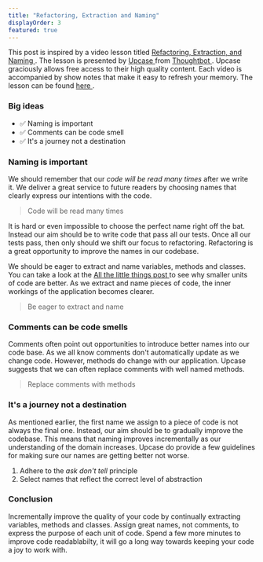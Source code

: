 ```yaml
---
title: "Refactoring, Extraction and Naming"
displayOrder: 3
featured: true
---
```


This post is inspired by a video lesson titled
<a href="https://thoughtbot.com/upcase/videos/refactoring-extraction-naming" target="_blank" rel="noreferrer noopener">
  Refactoring, Extraction, and Naming
</a>.
The lesson is presented by
<a href="https://thoughtbot.com/upcase" target="_blank" rel="noreferrer noopener">
Upcase
</a>
from
<a href="https://thoughtbot.com/" target="_blank" rel="noreferrer noopener">
  Thoughtbot
</a>.
Upcase graciously allows free access to their high quality content. Each video is
accompanied by show notes that make it easy to refresh your memory.
The lesson can be found
<a href="https://thoughtbot.com/upcase/videos/refactoring-extraction-naming" target="_blank" rel="noreferrer noopener">
here
</a>.

<!-- more -->

### Big ideas

- ✅ Naming is important
- ✅ Comments can be code smell
- ✅ It's a journey not a destination


### Naming is important

We should remember that our <em>code will be read many times</em> after we write it.
We deliver a great service to future readers by choosing names that clearly express our
intentions with the code.

> Code will be read many times

It is hard or even impossible to choose the perfect name right off the bat. Instead our
aim should be to write code that pass all our tests. Once all our tests pass, then
only should we shift our focus to refactoring. Refactoring is a great opportunity to
improve the names in our codebase.

We should be eager to extract and name variables, methods and classes. You can take a
look at the
<a href="https://francoisbuys.com/posts/all-the-little-things/" target="_blank" rel="noreferrer noopener">
All the little things post
</a>
to see why smaller units of code are better. As we extract and name pieces of code, the
inner workings of the application becomes clearer.

> Be eager to extract and name

### Comments can be code smells

Comments often point out opportunities to introduce better names into our code base. As
we all know comments don't automatically update as we change code. However, methods do
change with our application. Upcase suggests that we can often replace comments with
well named methods.

> Replace comments with methods

### It's a journey not a destination

As mentioned earlier, the first name we assign to a piece of code is not always the final
one. Instead, our aim should be to gradually improve the codebase. This means that
naming improves incrementally as our understanding of the domain increases. Upcase do
provide a few guidelines for making sure our names are getting better not worse.
1. Adhere to the <em>ask don't tell</em> principle 
2. Select names that reflect the correct level of abstraction

### Conclusion
Incrementally improve the quality of your code by continually extracting variables,
methods and classes. Assign great names, not comments, to express the purpose of each unit
of code. Spend a few more minutes to improve code readablabilty, it will go a long way 
towards keeping your code a joy to work with.
